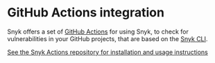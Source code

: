 # GitHub Actions integration

Snyk offers a set of [GitHub Actions](https://docs.github.com/en/actions/creating-actions/about-actions) for using Snyk, to check for vulnerabilities in your GitHub projects,  that are based on the [Snyk CLI](https://docs.snyk.io/snyk-cli/guides-for-our-cli/cli-reference).  

[See the Snyk Actions repository for installation and usage instructions](https://github.com/snyk/actions)

